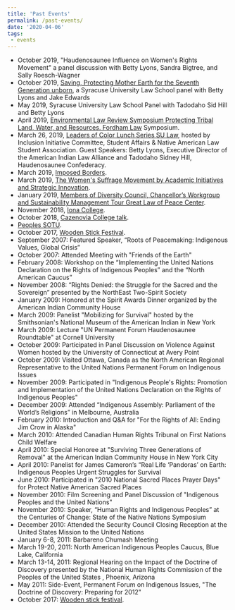 ```yaml
---
title: 'Past Events'
permalink: /past-events/
date: '2020-04-06'
tags:
 - events
---
```

*   October 2019, "Haudenosaunee Influence on Women's Rights Movement" a panel discussion with Betty Lyons, Sandra Bigtree, and Sally Roesch-Wagner
*   October 2019, [Saving, Protecting Mother Earth for the Seventh Generation unborn](https://mediasite.law.syr.edu/Mediasite/Play/039137000f61427c821f767ad7e810c31d), a Syracuse University Law School panel with Betty Lyons and Jake Edwards
*   May 2019, Syracuse University Law School Panel with Tadodaho Sid Hill and Betty Lyons
*   April 2019, [Environmental Law Review Symposium Protecting Tribal Land, Water, and Resources. Fordham Law](https://go.activecalendar.com/FordhamUniversity/site/law/event/environmental-law-review-symposium-1/) Symposium.
*   March 26, 2019, [Leaders of Color Lunch Series SU Law](/images/2019/04/leaders-of-color-lunch.jpg), hosted by Inclusion Initiative Committee, Student Affairs & Native American Law Student Association. Guest Speakers: Betty Lyons, Executive Director of the American Indian Law Alliance and Tadodaho Sidney Hill, Haudenosaunee Confederacy.
*   March 2019, [Imposed Borders](https://aila.ngo/imposed-borders/).
*   March 2019, [The Women's Suffrage Movement by Academic Initiatives and Strategic Innovation](https://www.eventbrite.com/e/the-womens-suffrage-movement-tickets-57611840566?aff=eemailordconf&utm_campaign=order_confirm&utm_medium=email&ref=eemailordconf&utm_source=eb_email&utm_term=viewevent#).
*   January 2019, [Members of Diversity Council, Chancellor’s Workgroup and Sustainability Management Tour Great Law of Peace Center](https://news.syr.edu/blog/2019/01/15/members-of-diversity-council-chancellors-workgroup-and-sustainability-management-tour-great-law-of-peace-center/).
*   November 2018, [Iona College](https://aila.ngo/betty-lyons-to-speak-at-iona-college/).
*   October 2018, [Cazenovia College talk](http://www.cazenovia.edu/news-events/annual-events/wheler-family-conference/betty-lyons).
*   [Peoples SOTU](https://aila.ngo/peoples-state-union/).
*   October 2017, [Wooden Stick Festival](https://aila.ngo/wooden-stick-festival/).
*   September 2007: Featured Speaker, “Roots of Peacemaking: Indigenous Values, Global Crisis”
*   October 2007: Attended Meeting with "Friends of the Earth"
*   February 2008: Workshop on the “Implementing the United Nations Declaration on the Rights of Indigenous Peoples” and the “North American Caucus”
*   November 2008: “Rights Denied: the Struggle for the Sacred and the Sovereign” presented by the NorthEast Two-Spirit Society
*   January 2009: Honored at the Spirit Awards Dinner organized by the American Indian Community House
*   March 2009: Panelist "Mobilizing for Survival" hosted by the Smithsonian's National Museum of the American Indian in New York
*   March 2009: Lecture "UN Permanent Forum Haudenosaunee Roundtable" at Cornell University
*   October 2009: Participated in Panel Discussion on Violence Against Women hosted by the University of Connecticut at Avery Point
*   October 2009: Visited Ottawa, Canada as the North American Regional Representative to the United Nations Permanent Forum on Indigenous Issues
*   November 2009: Participated in "Indigenous People's Rights: Promotion and Implementation of the United Nations Declaration on the Rights of Indigenous Peoples"
*   December 2009: Attended “Indigenous Assembly: Parliament of the World’s Religions” in Melbourne, Australia
*   February 2010: Introduction and Q&A for "For the Rights of All: Ending Jim Crow in Alaska"
*   March 2010: Attended Canadian Human Rights Tribunal on First Nations Child Welfare
*   April 2010: Special Honoree at "Surviving Three Generations of Removal" at the American Indian Community House in New York City
*   April 2010: Panelist for James Cameron’s “Real Life ‘Pandoras’ on Earth: Indigenous Peoples Urgent Struggles for Survival
*   June 2010: Participated in "2010 National Sacred Places Prayer Days" for Protect Native American Sacred Places
*   November 2010: Film Screening and Panel Discussion of "Indigenous Peoples and the United Nations"
*   November 2010: Speaker, “Human Rights and Indigenous Peoples” at the Centuries of Change: State of the Native Nations Symposium
*   December 2010: Attended the Security Council Closing Reception at the United States Mission to the United Nations
*   January 6-8, 2011: Barbareno Chumash Meeting
*   March 19-20, 2011: North American Indigenous Peoples Caucus, Blue Lake, California
*   March 13-14, 2011: Regional Hearing on the Impact of the Doctrine of Discovery presented by the National Human Rights Commission of the Peoples of the United States , Phoenix, Arizona
*   May 2011: Side-Event, Permanent Forum on Indigenous Issues, "The Doctrine of Discovery: Preparing for 2012"
*   October 2017: [Wooden stick festival](http://waer.org/post/wood-stick-festival-celebrates-history-lacrosse-cny).
